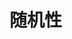 # 随机性

<!--

- 每个共识提交都会生成一个新的随机值。
- 在一个纪元的开始，验证者会创建一个全局随机值。
- 一个值用于根据每个交易派生唯一的随机值。
- 通过一次纪元创建的种子生成伪随机生成器。

问题：

- 在共识/并行执行/快速路径中如何工作？类似于时钟。
- 随机性在纪元接近结束时是否失去了不可预测性？不会。
- 随机对象的UID是什么？0x8。
- 0x8 - 随机性 - 8是一个幸运数字。
- 我们是否保护对0x8的&mut访问？

---

- RandomInner被更新。
- 每个共识提交时内部的值都会被更新。

---

- 开发人员调用`new_generator`并传入全局随机对象。
- ...然后使用全局种子从事务创建具有新对象ID的RandomGenerator。
- RandomGenerator使用未知的、不可预测的随机字节和来自交易的新对象UID。

- 然后他们使用`generate_bytes`或`generate_u64`或任何其他整数。或者一个范围内的值。
- 随机重排一个向量。

备注：非常酷的实用工具！

---

- 8球是一个随机数生成器。

困难：

- 如果你知道种子，那么你可以预测随机数。
- 随机数不应该在公共函数中使用 - 可预测的。
- 随机失效比成功的情况更昂贵。
    - 一种方法是先计算随机性，然后进行单独的昂贵操作。
    - 他们可以为失败场景设置燃料上限，这样就不会发生失败。
    -

> `public entry` -> `entry`调用
> 对随机对象存在PTB攻击。

 -->